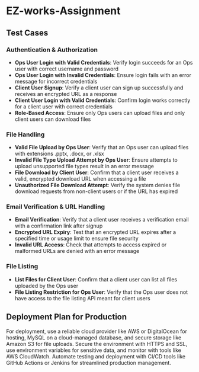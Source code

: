 # EZ-works-Assignment

## Test Cases

### Authentication & Authorization
- **Ops User Login with Valid Credentials**: Verify login succeeds for an Ops user with correct username and password
- **Ops User Login with Invalid Credentials**: Ensure login fails with an error message for incorrect credentials
- **Client User Signup**: Verify a client user can sign up successfully and receives an encrypted URL as a response
- **Client User Login with Valid Credentials**: Confirm login works correctly for a client user with correct credentials
- **Role-Based Access**: Ensure only Ops users can upload files and only client users can download files

### File Handling
- **Valid File Upload by Ops User**: Verify that an Ops user can upload files with extensions .pptx, .docx, or .xlsx
- **Invalid File Type Upload Attempt by Ops User**: Ensure attempts to upload unsupported file types result in an error message
- **File Download by Client User**: Confirm that a client user receives a valid, encrypted download URL when accessing a file
- **Unauthorized File Download Attempt**: Verify the system denies file download requests from non-client users or if the URL has expired

### Email Verification & URL Handling
- **Email Verification**: Verify that a client user receives a verification email with a confirmation link after signup
- **Encrypted URL Expiry**: Test that an encrypted URL expires after a specified time or usage limit to ensure file security
- **Invalid URL Access**: Check that attempts to access expired or malformed URLs are denied with an error message

### File Listing
- **List Files for Client User**: Confirm that a client user can list all files uploaded by the Ops user
- **File Listing Restriction for Ops User**: Verify that the Ops user does not have access to the file listing API meant for client users

## Deployment Plan for Production

For deployment, use a reliable cloud provider like AWS or DigitalOcean for hosting, MySQL on a cloud-managed database, and secure storage like Amazon S3 for file uploads. Secure the environment with HTTPS and SSL, use environment variables for sensitive data, and monitor with tools like AWS CloudWatch. Automate testing and deployment with CI/CD tools like GitHub Actions or Jenkins for streamlined production management.
